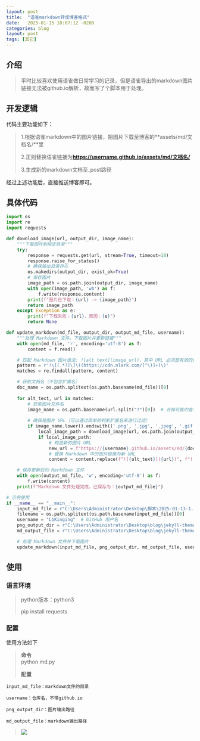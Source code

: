 ```yaml
---
layout: post
title:  "语雀markdown转成博客格式"
date:   2025-01-15 18:07:12 -0200
categories: blog
layout: post
tags: [其它]
---
```

## 介绍
> 平时比较喜欢使用语雀做日常学习的记录，但是语雀导出的markdown图片链接无法被github.io解析，故而写了个脚本用于处理。
>

## 开发逻辑
代码主要功能如下：

> 1.根据语雀markdown中的图片链接，把图片下载至博客的**assets/md/文档名/**里
>
> 2.正则替换语雀链接为**https://username.github.io/assets/md/文档名/**
>
> 3.生成新的markdown文档至_post路径
>

经过上述功能后，直接推送博客即可。

## 具体代码
```python
import os
import re
import requests

def download_image(url, output_dir, image_name):
    """下载图片到指定目录"""
    try:
        response = requests.get(url, stream=True, timeout=10)
        response.raise_for_status()
        # 确保输出目录存在
        os.makedirs(output_dir, exist_ok=True)
        # 保存图片
        image_path = os.path.join(output_dir, image_name)
        with open(image_path, 'wb') as f:
            f.write(response.content)
        print(f"图片已下载：{url} -> {image_path}")
        return image_path
    except Exception as e:
        print(f"下载失败：{url}，原因：{e}")
        return None

def update_markdown(md_file, output_dir, output_md_file, username):
    """处理 Markdown 文件，下载图片并更新链接"""
    with open(md_file, 'r', encoding='utf-8') as f:
        content = f.read()

    # 匹配 Markdown 图片语法: ![alt text](image_url)，其中 URL 必须是有效的图片地址
    pattern = r'!\[(.*?)\]\((https://cdn.nlark.com/[^\)]+)\)'
    matches = re.findall(pattern, content)

    # 获取文档名（不包含扩展名）
    doc_name = os.path.splitext(os.path.basename(md_file))[0]
    
    for alt_text, url in matches:
        # 获取图片文件名
        image_name = os.path.basename(url.split("?")[0])  # 去掉可能的查询参数
        
        # 确保是图片 URL（可以通过简单的判断扩展名来进行过滤）
        if image_name.lower().endswith(('.png', '.jpg', '.jpeg', '.gif', '.bmp', '.svg')):
            local_image_path = download_image(url, os.path.join(output_dir, doc_name), image_name)
            if local_image_path:
                # 构造新的图片 URL
                new_url = f"https://{username}.github.io/assets/md/{doc_name}/{image_name}"
                # 替换 Markdown 中的图片链接为新 URL
                content = content.replace(f"![{alt_text}]({url})", f"![{alt_text}]({new_url})")

    # 保存更新后的 Markdown 文件
    with open(output_md_file, 'w', encoding='utf-8') as f:
        f.write(content)
    print(f"Markdown 文件处理完成，已保存为：{output_md_file}")

# 示例使用
if __name__ == "__main__":
    input_md_file = r"C:\Users\Administrator\Desktop\脚本\2025-01-13-1.md"  # 输入的 Markdown 文件路径
    filename = os.path.splitext(os.path.basename(input_md_file))[0]
    username = "LbKinging"  # GitHub 用户名
    png_output_dir = r"C:\Users\Administrator\Desktop\blog\jekyll-theme-potato-hacker-1.0.5\jekyll-theme-potato-hacker-1.0.5\assets\img\md"  # 图片保存的本地目录
    md_output_file = r"C:\Users\Administrator\Desktop\blog\jekyll-theme-potato-hacker-1.0.5\jekyll-theme-potato-hacker-1.0.5\_posts\\" + filename + ".md"  # 生成的新 Markdown 文件路径

    # 处理 Markdown 文件并下载图片
    update_markdown(input_md_file, png_output_dir, md_output_file, username)

```

## 使用
### 语言环境
> python版本：python3
>
> pip install requests
>

### 配置
使用方法如下

> **命令**  
	python md.py
>
> **配置**
>
 	input_md_file：markdown文件的目录
>
 	username：仓库名，不带github.io
>
 	png_output_dir：图片输出路径
>
 	md_output_file：markdown输出路径
>
> ![](https://LbKinging.github.io/assets/md/2025-01-15-1/1737002293233-e7cff96a-4c37-4275-b316-72f01e0a4338.png)
>

